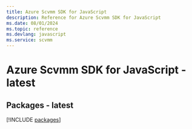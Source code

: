 ```yaml
---
title: Azure Scvmm SDK for JavaScript
description: Reference for Azure Scvmm SDK for JavaScript
ms.date: 08/01/2024
ms.topic: reference
ms.devlang: javascript
ms.service: scvmm
---
```

# Azure Scvmm SDK for JavaScript - latest
## Packages - latest
[!INCLUDE [packages](scvmm-index.md)]